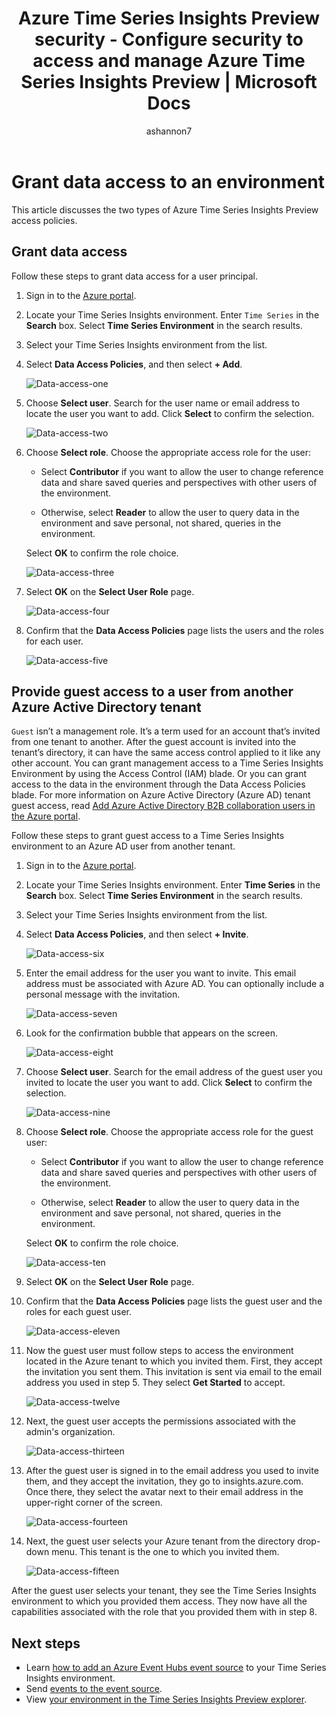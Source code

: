 ﻿---
title: Azure Time Series Insights Preview security - Configure security to access and manage Azure Time Series Insights Preview | Microsoft Docs
description: This article describes how to configure security and permissions as management access policies and data access policies to secure Azure Time Series Insights Preview.
ms.service: time-series-insights
services: time-series-insights
author: ashannon7
ms.author: anshan
manager: cshankar
ms.reviewer: v-mamcge, jasonh, kfile, anshan
ms.workload: big-data
ms.topic: conceptual
ms.date: 11/26/2018
ms.custom: seodec18
---

# Grant data access to an environment

This article discusses the two types of Azure Time Series Insights Preview access policies.

## Grant data access

Follow these steps to grant data access for a user principal.

1. Sign in to the [Azure portal](https://portal.azure.com/).
1. Locate your Time Series Insights environment. Enter `Time Series` in the **Search** box. Select **Time Series Environment** in the search results.
1. Select your Time Series Insights environment from the list.
1. Select **Data Access Policies**, and then select **+ Add**.

    ![Data-access-one][1]

1. Choose **Select user**. Search for the user name or email address to locate the user you want to add. Click **Select** to confirm the selection.

    ![Data-access-two][2]

1. Choose **Select role**. Choose the appropriate access role for the user:

    * Select **Contributor** if you want to allow the user to change reference data and share saved queries and perspectives with other users of the environment.

    * Otherwise, select **Reader** to allow the user to query data in the environment and save personal, not shared, queries in the environment.

   Select **OK** to confirm the role choice.

    ![Data-access-three][3]

1. Select **OK** on the **Select User Role** page.

    ![Data-access-four][4]

1. Confirm that the **Data Access Policies** page lists the users and the roles for each user.

    ![Data-access-five][5]

## Provide guest access to a user from another Azure Active Directory tenant

`Guest` isn’t a management role. It’s a term used for an account that’s invited from one tenant to another. After the guest account is invited into the tenant’s directory, it can have the same access control applied to it like any other account. You can grant management access to a Time Series Insights Environment by using the Access Control (IAM) blade. Or you can grant access to the data in the environment through the Data Access Policies blade. For more information on Azure Active Directory (Azure AD) tenant guest access, read [Add Azure Active Directory B2B collaboration users in the Azure portal](https://docs.microsoft.com/azure/active-directory/b2b/add-users-administrator).

Follow these steps to grant guest access to a Time Series Insights environment to an Azure AD user from another tenant.

1. Sign in to the [Azure portal](https://portal.azure.com/).
1. Locate your Time Series Insights environment. Enter **Time Series** in the **Search** box. Select **Time Series Environment** in the search results.
1. Select your Time Series Insights environment from the list.
1. Select **Data Access Policies**, and then select **+ Invite**.

    ![Data-access-six][6]

1. Enter the email address for the user you want to invite. This email address must be associated with Azure AD. You can optionally include a personal message with the invitation.

    ![Data-access-seven][7]

1. Look for the confirmation bubble that appears on the screen.

    ![Data-access-eight][8]

1. Choose **Select user**. Search for the email address of the guest user you invited to locate the user you want to add. Click **Select** to confirm the selection.

    ![Data-access-nine][9]

1. Choose **Select role**. Choose the appropriate access role for the guest user:

    * Select **Contributor** if you want to allow the user to change reference data and share saved queries and perspectives with other users of the environment.

    * Otherwise, select **Reader** to allow the user to query data in the environment and save personal, not shared, queries in the environment.

   Select **OK** to confirm the role choice.

    ![Data-access-ten][10]

1. Select **OK** on the **Select User Role** page.

1. Confirm that the **Data Access Policies** page lists the guest user and the roles for each guest user.

    ![Data-access-eleven][11]

1. Now the guest user must follow steps to access the environment located in the Azure tenant to which you invited them. First, they accept the invitation you sent them. This invitation is sent via email to the email address you used in step 5. They select **Get Started** to accept.

    ![Data-access-twelve][12]

1. Next, the guest user accepts the permissions associated with the admin's organization.

    ![Data-access-thirteen][13]

1. After the guest user is signed in to the email address you used to invite them, and they accept the invitation, they go to insights.azure.com. Once there, they select the avatar next to their email address in the upper-right corner of the screen.

    ![Data-access-fourteen][14]

1. Next, the guest user selects your Azure tenant from the directory drop-down menu. This tenant is the one to which you invited them.

    ![Data-access-fifteen][15]

After the guest user selects your tenant, they see the Time Series Insights environment to which you provided them access. They now have all the capabilities associated with the role that you provided them with in step 8.

## Next steps

* Learn [how to add an Azure Event Hubs event source](./time-series-insights-how-to-add-an-event-source-eventhub.md) to your Time Series Insights environment.
* Send [events to the event source](./time-series-insights-send-events.md).
* View [your environment in the Time Series Insights Preview explorer](./time-series-insights-update-explorer.md).

<!-- Images -->
[1]: media/data-access/data-access-one.png
[2]: media/data-access/data-access-two.png
[3]: media/data-access/data-access-three.png
[4]: media/data-access/data-access-four.png
[5]: media/data-access/data-access-five.png
[6]: media/data-access/data-access-six.png
[7]: media/data-access/data-access-seven.png
[8]: media/data-access/data-access-eight.png
[9]: media/data-access/data-access-nine.png
[10]: media/data-access/data-access-ten.png
[11]: media/data-access/data-access-eleven.png
[12]: media/data-access/data-access-twelve.png
[13]: media/data-access/data-access-thirteen.png
[14]: media/data-access/data-access-fourteen.png
[15]: media/data-access/data-access-fifteen.png